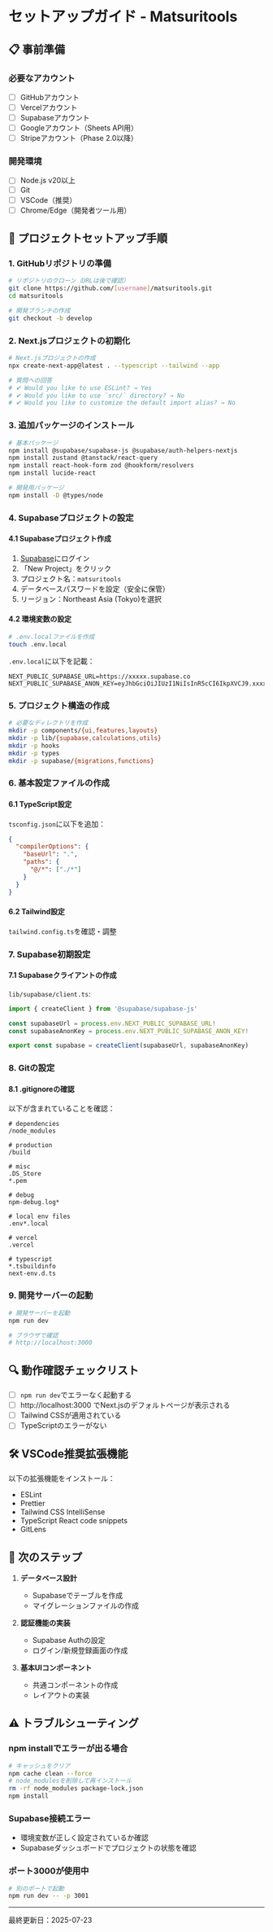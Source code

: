 # セットアップガイド - Matsuritools

## 📋 事前準備

### 必要なアカウント
- [ ] GitHubアカウント
- [ ] Vercelアカウント
- [ ] Supabaseアカウント
- [ ] Googleアカウント（Sheets API用）
- [ ] Stripeアカウント（Phase 2.0以降）

### 開発環境
- [ ] Node.js v20以上
- [ ] Git
- [ ] VSCode（推奨）
- [ ] Chrome/Edge（開発者ツール用）

## 🚀 プロジェクトセットアップ手順

### 1. GitHubリポジトリの準備

```bash
# リポジトリのクローン（URLは後で確認）
git clone https://github.com/[username]/matsuritools.git
cd matsuritools

# 開発ブランチの作成
git checkout -b develop
```

### 2. Next.jsプロジェクトの初期化

```bash
# Next.jsプロジェクトの作成
npx create-next-app@latest . --typescript --tailwind --app

# 質問への回答
# ✔ Would you like to use ESLint? → Yes
# ✔ Would you like to use `src/` directory? → No
# ✔ Would you like to customize the default import alias? → No
```

### 3. 追加パッケージのインストール

```bash
# 基本パッケージ
npm install @supabase/supabase-js @supabase/auth-helpers-nextjs
npm install zustand @tanstack/react-query
npm install react-hook-form zod @hookform/resolvers
npm install lucide-react

# 開発用パッケージ
npm install -D @types/node
```

### 4. Supabaseプロジェクトの設定

#### 4.1 Supabaseプロジェクト作成
1. [Supabase](https://supabase.com)にログイン
2. 「New Project」をクリック
3. プロジェクト名：`matsuritools`
4. データベースパスワードを設定（安全に保管）
5. リージョン：Northeast Asia (Tokyo)を選択

#### 4.2 環境変数の設定
```bash
# .env.localファイルを作成
touch .env.local
```

`.env.local`に以下を記載：
```
NEXT_PUBLIC_SUPABASE_URL=https://xxxxx.supabase.co
NEXT_PUBLIC_SUPABASE_ANON_KEY=eyJhbGciOiJIUzI1NiIsInR5cCI6IkpXVCJ9.xxxxx
```

### 5. プロジェクト構造の作成

```bash
# 必要なディレクトリを作成
mkdir -p components/{ui,features,layouts}
mkdir -p lib/{supabase,calculations,utils}
mkdir -p hooks
mkdir -p types
mkdir -p supabase/{migrations,functions}
```

### 6. 基本設定ファイルの作成

#### 6.1 TypeScript設定
`tsconfig.json`に以下を追加：
```json
{
  "compilerOptions": {
    "baseUrl": ".",
    "paths": {
      "@/*": ["./*"]
    }
  }
}
```

#### 6.2 Tailwind設定
`tailwind.config.ts`を確認・調整

### 7. Supabase初期設定

#### 7.1 Supabaseクライアントの作成
`lib/supabase/client.ts`:
```typescript
import { createClient } from '@supabase/supabase-js'

const supabaseUrl = process.env.NEXT_PUBLIC_SUPABASE_URL!
const supabaseAnonKey = process.env.NEXT_PUBLIC_SUPABASE_ANON_KEY!

export const supabase = createClient(supabaseUrl, supabaseAnonKey)
```

### 8. Gitの設定

#### 8.1 .gitignoreの確認
以下が含まれていることを確認：
```
# dependencies
/node_modules

# production
/build

# misc
.DS_Store
*.pem

# debug
npm-debug.log*

# local env files
.env*.local

# vercel
.vercel

# typescript
*.tsbuildinfo
next-env.d.ts
```

### 9. 開発サーバーの起動

```bash
# 開発サーバーを起動
npm run dev

# ブラウザで確認
# http://localhost:3000
```

## 🔍 動作確認チェックリスト

- [ ] `npm run dev`でエラーなく起動する
- [ ] http://localhost:3000 でNext.jsのデフォルトページが表示される
- [ ] Tailwind CSSが適用されている
- [ ] TypeScriptのエラーがない

## 🛠️ VSCode推奨拡張機能

以下の拡張機能をインストール：
- ESLint
- Prettier
- Tailwind CSS IntelliSense
- TypeScript React code snippets
- GitLens

## 📝 次のステップ

1. **データベース設計**
   - Supabaseでテーブルを作成
   - マイグレーションファイルの作成

2. **認証機能の実装**
   - Supabase Authの設定
   - ログイン/新規登録画面の作成

3. **基本UIコンポーネント**
   - 共通コンポーネントの作成
   - レイアウトの実装

## ⚠️ トラブルシューティング

### npm installでエラーが出る場合
```bash
# キャッシュをクリア
npm cache clean --force
# node_modulesを削除して再インストール
rm -rf node_modules package-lock.json
npm install
```

### Supabase接続エラー
- 環境変数が正しく設定されているか確認
- Supabaseダッシュボードでプロジェクトの状態を確認

### ポート3000が使用中
```bash
# 別のポートで起動
npm run dev -- -p 3001
```

---

最終更新日：2025-07-23
